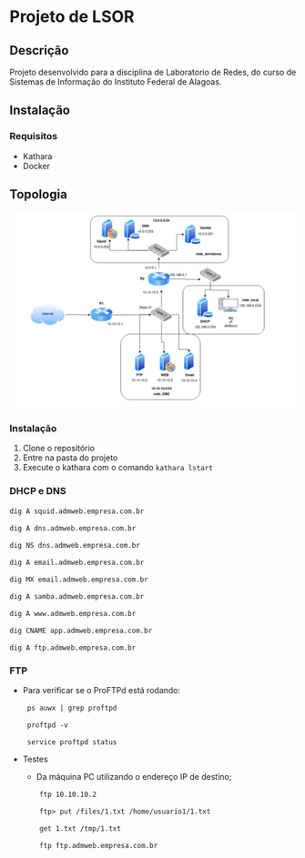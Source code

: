 # Projeto de LSOR


## Descrição

Projeto desenvolvido para a disciplina de Laboratorio de Redes, do curso de Sistemas de Informação do Instituto Federal de Alagoas.

## Instalação

### Requisitos

- Kathara
- Docker

## Topologia

![Topologia](
https://raw.githubusercontent.com/irfm1/projeto-lsor/main/topologia.png)



### Instalação

1. Clone o repositório
2. Entre na pasta do projeto
3. Execute o kathara com o comando `kathara lstart`

### DHCP e DNS

````
dig A squid.admweb.empresa.com.br
````

````
dig A dns.admweb.empresa.com.br
````

````
dig NS dns.admweb.empresa.com.br
````

````
dig A email.admweb.empresa.com.br
````

````
dig MX email.admweb.empresa.com.br
````

````
dig A samba.admweb.empresa.com.br
````

````
dig A www.admweb.empresa.com.br
````

````
dig CNAME app.admweb.empresa.com.br
````

````
dig A ftp.admweb.empresa.com.br
````

### FTP

- Para verificar se o ProFTPd está rodando:
   ````
    ps auwx | grep proftpd
   ````
   ````
    proftpd -v
   ````
   ````
    service proftpd status
   ````

- Testes
    - Da máquina PC utilizando o endereço IP de destino; 

    ````
        ftp 10.10.10.2
    ````
    
    ````
        ftp> put /files/1.txt /home/usuario1/1.txt
    ````
    
    ````
        get 1.txt /tmp/1.txt
    ````

    ````
        ftp ftp.admweb.empresa.com.br
    ````




